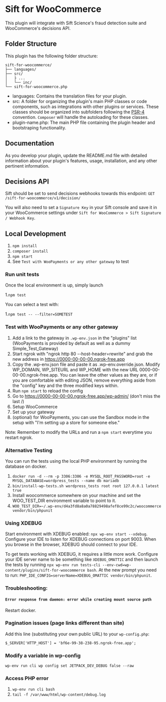 # Sift for WooCommerce

This plugin will integrate with Sift Science's fraud detection suite and WooCommerce's decisions API.

## Folder Structure

This plugin has the following folder structure:

```
sift-for-woocommerce/
├── languages/
├── src/
│   ├ ...
│   └── inc/
└── sift-for-woocommerce.php
```

- languages: Contains the translation files for your plugin.
- src: A folder for organizing the plugin's main PHP classes or code components, such as integrations with other plugins or services. These classes should be organized into subfolders following the [PSR-4](https://www.php-fig.org/psr/psr-4/) convention. `Composer` will handle the autoloading for these classes.
- plugin-name.php: The main PHP file containing the plugin header and bootstraping functionality.

## Documentation

As you develop your plugin, update the README.md file with detailed information about your plugin's features, usage, installation, and any other pertinent information.

## Decisions API

Sift should be set to send decisions webhooks towards this endpoint:
`GET /sift-for-woocommerce/v1/decision/`

You will also need to set a `Signature Key` in your Sift console and save it in your WooCommerce settings under `Sift for WooCommerce > Sift Signature / Webhook Key`.

## Local Development

1. `npm install`
2. `composer install`
3. `npm start`
4. See `Test with WooPayments or any other gateway` to test


### Run unit tests

Once the local environment is up, simply launch 

1.`npm test`

You can select a test with:

1.`npm test -- --filter=SOMETEST`

### Test with WooPayments or any other gateway

1. Add a link to the gateway in `.wp-env.json` in the "plugins" list (WooPayments is provided by default as well as a dummy Simple_Test_Gateway)
2. Start ngrok with "ngrok http 80 --host-header=rewrite" and grab the new address in https://0000-00-00-00.ngrok-free.app
3. Copy the .wp-env.json file and paste it as .wp-env.override.json. Modify WP_DOMAIN, WP_SITEURL and WP_HOME with the new URL 0000-00-00-00.ngrok-free.app. You can leave the other values as they are, or if you are comfortable with editing JSON, remove everything aside from the "config" key and the three modified keys within.
4. Run `npm start` to reload the config
5. Go to https://0000-00-00-00.ngrok-free.app/wp-admin/ (don't miss the last /)
6. Setup WooCommerce 
7. Set up your gateway
6. (optional) for WooPayments, you can use the Sandbox mode in the setup with "I'm setting up a store for someone else."

Note: Remember to modify the URLs and run a `npm start` everytime you restart ngrok.

### Alternative Testing

You can run the tests using the local PHP environment by running the database on docker.

1. `docker run -d --rm -p 3306:3306 -e MYSQL_ROOT_PASSWORD=root -e MYSQL_DATABASE=wordpress_tests --name db mariadb`
2. `bin/install-wp-tests.sh wordpress_tests root root 127.0.0.1 latest true`
3. Install woocommerce somewhere on your machine and set the WOO_TEST_DIR environment variable to point to it.
4. `WOO_TEST_DIR=~/.wp-env/d4a3fd8a8a0a78829498afef8ce99c2c/woocommerce vendor/bin/phpunit`

### Using XDEBUG

Start environment with XDEBUG enabled: `npx wp-env start --xdebug`.  Configure your IDE to listen for XDEBUG connections on port 9003. When you browse in the browser, XDEBUG should connect to your IDE.

To get tests working with XDEBUG, it requires a little more work.  Configure your IDE server name to be something like `XDEBUG_OMATTIC` and then launch the tests by running `npx wp-env run tests-cli --env-cwd=wp-content/plugins/sift-for-woocommerce bash`. At the new prompt you need to run: `PHP_IDE_CONFIG=serverName=XDEBUG_OMATTIC vendor/bin/phpunit`.

### Troubleshooting:

#### `Error response from daemon: error while creating mount source path`

Restart docker.

### Pagination issues (page links different than site)

Add this line (substituting your own public URL) to your `wp-config.php`:

`$_SERVER['HTTP_HOST'] = 'bf6e-99-38-238-95.ngrok-free.app';`

### Modify a variable in wp-config

`wp-env run cli wp config set JETPACK_DEV_DEBUG false --raw`

### Access PHP error
1. `wp-env run cli bash`
2. `tail -f /var/www/html/wp-content/debug.log`
